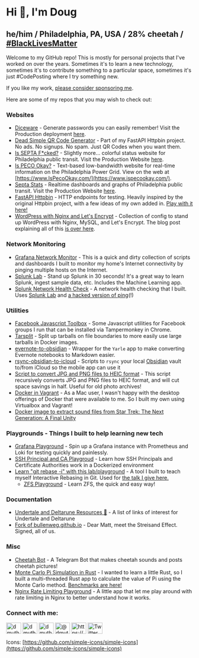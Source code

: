 
# Hi 👋, I'm Doug

## he/him / Philadelphia, PA, USA / 28% cheetah / [#BlackLivesMatter](https://github.com/SierraSoftworks/blmain)

Welcome to my GitHub repo!  This is mostly for personal projects that I've worked on over the years.  Sometimes it's to learn a new technology, sometimes it's to contribute something to a particular space, sometimes it's just #CodePosting where I try something new. 

If you like my work, [please consider sponsoring me](https://github.com/sponsors/dmuth).

Here are some of my repos that you may wish to check out:


### Websites

- [Diceware](https://github.com/dmuth/diceware) - Generate passwords you can easily remember!  Visit the Production deployment [here](https://diceware.dmuth.org/).
- [Dead Simple QR Code Generator](https://httpbin.dmuth.org/qrcode/) - Part of my FastAPI Httpbin project. No ads. No signups. No spam. Just QR Codes when you want them.
- [Is SEPTA F\*cked?](https://github.com/dmuth/IsSeptaFcked) - Slightly more... colorful status website for Philadelphia public transit.  Visit the Production Website [here](http://www.isseptafucked.com/).
- [Is PECO Okay?](https://github.com/dmuth/is-peco-okay) - Text-based low-bandwidth website for real-time information on the Philadelphia Power Grid.  View on the web at [https://www.IsPecoOkay.com/](https://www.ispecookay.com/).
- [Septa Stats](https://github.com/dmuth/SeptaStats) - Realtime dashboards and graphs of Philadelphia public transit. Visit the Production Website [here](https://septastats.com/).
- [FastAPI Httpbin](https://github.com/dmuth/fastapi-httpbin) - HTTP endpoints for testing.  Heavily inspired by the original Httpbin project, with a few ideas of my own added in.  [Play with it here!](https://httpbin.dmuth.org/)
- [WordPress with Nginx and Let's Encrypt](https://github.com/dmuth/wordpress-with-nginx-and-letsencrypt) - Collection of config to stand up WordPress with Nginx, MySQL, and Let's Encrypt. The blog post explaining all of this [is over here](https://www.dmuth.org/wordpress-5-in-docker-with-nginx-and-letsencrypt/).


### Network Monitoring

- [Grafana Network Monitor](https://github.com/dmuth/grafana-network-monitor) - This is a quick and dirty collection of scripts and dashboards I built to monitor my home's Internet connectivity by pinging multiple hosts on the Internet.
- [Splunk Lab](https://github.com/dmuth/splunk-lab) - Stand up Splunk in 30 seconds!  It's a great way to learn Splunk, ingest sample data, etc. Includes the Machine Learning app.
- [Splunk Network Health Check](https://github.com/dmuth/splunk-network-health-check) - A network health checking that I built.  Uses [Splunk Lab](https://github.com/dmuth/splunk-lab) and [a hacked version of ping](https://github.com/dmuth/iputils)(!)


### Utilities

- [Facebook Javascript Toolbox](https://github.com/dmuth/facebook-javascript-toolbox) - Some Javascript utilities for Facebook groups I run that can be installed via Tampermonkey in Chrome.
- [Tarsplit](https://github.com/dmuth/tarsplit) - Split up tarballs on file boundaries to more easily use large tarballs in Docker images.
- [evernote-to-obsidian](https://github.com/dmuth/evernote-to-obsidian) - Wrapper for the `Yarle` app to make converting Evernote notebooks to Markdown easier.
- [rsync-obsidian-to-icloud](https://github.com/dmuth/rsync-obsidian-to-icloud) - Scripts to `rsync` your local [Obsidian](https://obsidian.md/) vault to/from iCloud so the mobile app can use it
- [Script to convert JPG and PNG files to HEIC format](https://gist.github.com/dmuth/0e9738ec6f6811649ea83c5be09f407d) - This script recursively converts JPG and PNG files to HEIC format, and will cut space savings in half.  Useful for old photo archives!
- [Docker in Vagrant](https://github.com/dmuth/docker-in-vagrant/tree/main) - As a Mac user, I wasn't happy with the desktop offerings of Docker that were available to me.  So I built my own using Virtualbox and Vagrant!
- [Docker image to extract sound files from Star Trek: The Next Generation: A Final Unity](https://github.com/dmuth/tng-a-final-unity-extract-audio) 


### Playgrounds - Things I built to help learning new tech

- [Grafana Playground](https://github.com/dmuth/grafana-playground) - Spin up a Grafana instance with Prometheus and Loki for testing quickly and painlessly.
- [SSH Principal and CA Playgroud](https://github.com/dmuth/ssh-principal-and-ca-playground) - Learn how SSH Principals and Certificate Authorities work in a Dockerized environment
- [Learn "git rebase -i" with this lab/playground](https://github.com/dmuth/git-rebase-i-playground) - A tool I built to teach myself Interactive Rebasing in Git. Used for [the talk I give here.](https://docs.google.com/presentation/d/11_FkYuEFeRtqjRF_BVzsHYOH5b89Psn9phH5BLWrKV4/edit?usp=sharing)
  - [ZFS Playground](https://github.com/dmuth/zfs-playground) - Learn ZFS, the quick and easy way!


### Documentation

 - [Undertale and Deltarune Resources 🌻](https://github.com/dmuth/undertale-deltarune-resources) - A list of links of interest for Undertale and Deltarune
 - [Fork of bullenweg.github.io](https://github.com/dmuth/bullenweg.github.io) - Dear Matt, meet the Streisand Effect.  Signed, all of us.


### Misc

- [Cheetah Bot](https://github.com/dmuth/cheetah-bot) - A Telegram Bot that makes cheetah sounds and posts cheetah pictures!
- [Monte Carlo Pi Simulation in Rust](https://github.com/dmuth/monte-carlo-in-rust) - I wanted to learn a little Rust, so I built a multi-threaded Rust app to calculate the value of Pi using the Monte Carlo method.  [Benchmarks are here!](https://github.com/dmuth/monte-carlo-in-rust/blob/main/benchmarks.md)
- [Nginx Rate Limiting Playground](https://github.com/dmuth/nginx-rate-limiting-playground) - A little app that let me play around with rate limiting in Nginx to better understand how it works.

<h3 align="left">Connect with me:</h3>
<p align="left">

<a href="https://bsky.app/profile/dmuth.bsky.social"><img align="center" src="https://cdn.simpleicons.org/bluesky" alt="dmuth" height="30" width="40" /></a>
<a href="https://linkedin.com/in/dmuth" target="blank"><img align="center" src="https://cdn.simpleicons.org/linkedin" alt="dmuth" height="30" width="40" /></a>
<a href="https://fb.com/dmuth" target="blank"><img align="center" src="https://cdn.simpleicons.org/facebook" alt="dmuth" height="30" width="40" /></a>
<a href="https://medium.com/@dmuth" target="blank"><img align="center" src="https://cdn.simpleicons.org/medium" alt="@dmuth" height="30" width="40" /></a>
<a href="/https://www.dmuth.org/feed/" target="blank"><img align="center" src="https://cdn.simpleicons.org/rss" alt="https://www.dmuth.org/feed/" height="30" width="40" /></a>
<a href="https://twitter.com/dmuth" target="blank"><img align="center" src="https://cdn.simpleicons.org/x" alt="Twitter" height="30" width="40" /></a>

</p>

Icons: [https://github.com/simple-icons/simple-icons](https://github.com/simple-icons/simple-icons)
